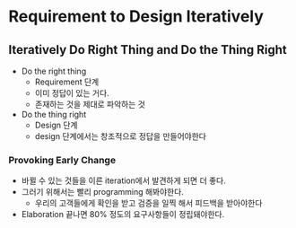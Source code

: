 # Requirement to Design Iteratively

## Iteratively Do Right Thing and Do the Thing Right

- Do the right thing
    - Requirement 단계
    - 이미 정답이 있는 거다.
    - 존재하는 것을 제대로 파악하는 것
- Do the thing right
    - Design 단계
    - design 단계에서는 창조적으로 정답을 만들어야한다

### Provoking Early Change

- 바뀔 수 있는 것들을 이른 iteration에서 발견하게 되면 더 좋다.
- 그러기 위해서는 빨리 programming 해봐야한다.
    - 우리의 고객들에게 확인을 받고 검증을 일찍 해서 피드백을 받아야한다
- Elaboration 끝나면 80% 정도의 요구사항들이 정립돼야한다.